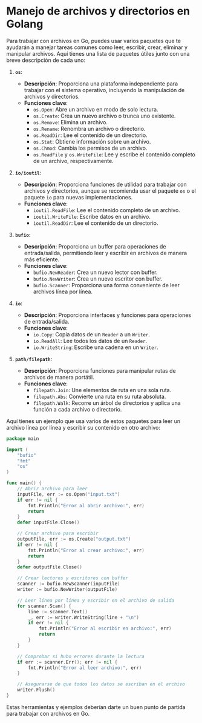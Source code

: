 # Manejo de archivos y directorios en Golang

Para trabajar con archivos en Go, puedes usar varios paquetes que te ayudarán a manejar tareas comunes como leer, escribir, crear, eliminar y manipular archivos. Aquí tienes una lista de paquetes útiles junto con una breve descripción de cada uno:

1. **`os`**:
   - **Descripción**: Proporciona una plataforma independiente para trabajar con el sistema operativo, incluyendo la manipulación de archivos y directorios.
   - **Funciones clave**:
     - `os.Open`: Abre un archivo en modo de solo lectura.
     - `os.Create`: Crea un nuevo archivo o trunca uno existente.
     - `os.Remove`: Elimina un archivo.
     - `os.Rename`: Renombra un archivo o directorio.
     - `os.ReadDir`: Lee el contenido de un directorio.
     - `os.Stat`: Obtiene información sobre un archivo.
     - `os.Chmod`: Cambia los permisos de un archivo.
     - `os.ReadFile` y `os.WriteFile`: Lee y escribe el contenido completo de un archivo, respectivamente.

2. **`io/ioutil`**:
   - **Descripción**: Proporciona funciones de utilidad para trabajar con archivos y directorios, aunque se recomienda usar el paquete `os` o el paquete `io` para nuevas implementaciones.
   - **Funciones clave**:
     - `ioutil.ReadFile`: Lee el contenido completo de un archivo.
     - `ioutil.WriteFile`: Escribe datos en un archivo.
     - `ioutil.ReadDir`: Lee el contenido de un directorio.

3. **`bufio`**:
   - **Descripción**: Proporciona un buffer para operaciones de entrada/salida, permitiendo leer y escribir en archivos de manera más eficiente.
   - **Funciones clave**:
     - `bufio.NewReader`: Crea un nuevo lector con buffer.
     - `bufio.NewWriter`: Crea un nuevo escritor con buffer.
     - `bufio.Scanner`: Proporciona una forma conveniente de leer archivos línea por línea.

4. **`io`**:
   - **Descripción**: Proporciona interfaces y funciones para operaciones de entrada/salida.
   - **Funciones clave**:
     - `io.Copy`: Copia datos de un `Reader` a un `Writer`.
     - `io.ReadAll`: Lee todos los datos de un `Reader`.
     - `io.WriteString`: Escribe una cadena en un `Writer`.

5. **`path/filepath`**:
   - **Descripción**: Proporciona funciones para manipular rutas de archivos de manera portátil.
   - **Funciones clave**:
     - `filepath.Join`: Une elementos de ruta en una sola ruta.
     - `filepath.Abs`: Convierte una ruta en su ruta absoluta.
     - `filepath.Walk`: Recorre un árbol de directorios y aplica una función a cada archivo o directorio.

Aquí tienes un ejemplo que usa varios de estos paquetes para leer un archivo línea por línea y escribir su contenido en otro archivo:

```go
package main

import (
    "bufio"
    "fmt"
    "os"
)

func main() {
    // Abrir archivo para leer
    inputFile, err := os.Open("input.txt")
    if err != nil {
        fmt.Println("Error al abrir archivo:", err)
        return
    }
    defer inputFile.Close()

    // Crear archivo para escribir
    outputFile, err := os.Create("output.txt")
    if err != nil {
        fmt.Println("Error al crear archivo:", err)
        return
    }
    defer outputFile.Close()

    // Crear lectores y escritores con buffer
    scanner := bufio.NewScanner(inputFile)
    writer := bufio.NewWriter(outputFile)

    // Leer línea por línea y escribir en el archivo de salida
    for scanner.Scan() {
        line := scanner.Text()
        _, err := writer.WriteString(line + "\n")
        if err != nil {
            fmt.Println("Error al escribir en archivo:", err)
            return
        }
    }

    // Comprobar si hubo errores durante la lectura
    if err := scanner.Err(); err != nil {
        fmt.Println("Error al leer archivo:", err)
    }

    // Asegurarse de que todos los datos se escriban en el archivo
    writer.Flush()
}
```

Estas herramientas y ejemplos deberían darte un buen punto de partida para trabajar con archivos en Go.
